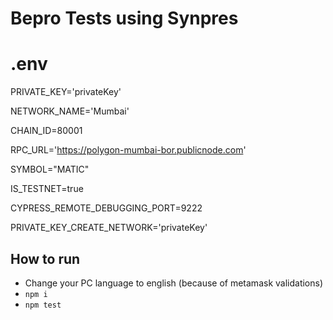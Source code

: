 # Bepro Tests using Synpres 
# .env
PRIVATE_KEY='privateKey'

NETWORK_NAME='Mumbai'

CHAIN_ID=80001

RPC_URL='https://polygon-mumbai-bor.publicnode.com'	

SYMBOL="MATIC"

IS_TESTNET=true

CYPRESS_REMOTE_DEBUGGING_PORT=9222

PRIVATE_KEY_CREATE_NETWORK='privateKey'

## How to run

- Change your PC language to english (because of metamask validations) 
- `npm i`
- `npm test`
